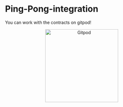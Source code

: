 # Ping-Pong-integration

You can work with the contracts on gitpod!

<p align="center">
  <a href="https://github.com/Vara-Lab/Ping-Pong-integration.git" target="_blank">
    <img src="https://gitpod.io/button/open-in-gitpod.svg" width="240" alt="Gitpod">
  </a>
</p>